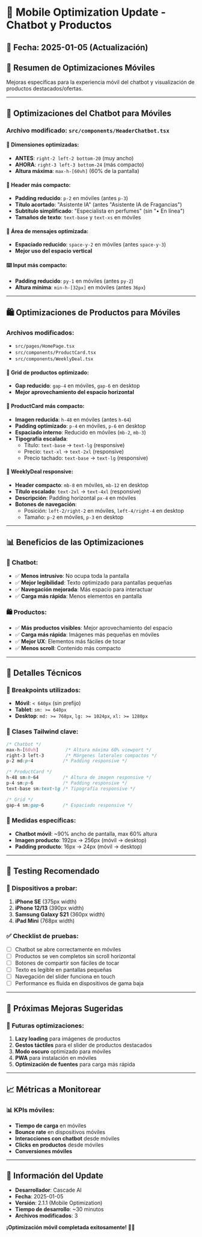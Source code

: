 # 📱 Mobile Optimization Update - Chatbot y Productos

## 📅 Fecha: 2025-01-05 (Actualización)

## 🎯 Resumen de Optimizaciones Móviles
Mejoras específicas para la experiencia móvil del chatbot y visualización de productos destacados/ofertas.

---

## 🤖 Optimizaciones del Chatbot para Móviles

### **Archivo modificado:** `src/components/HeaderChatbot.tsx`

#### **📏 Dimensiones optimizadas:**
- **ANTES**: `right-2 left-2 bottom-20` (muy ancho)
- **AHORA**: `right-3 left-3 bottom-24` (más compacto)
- **Altura máxima**: `max-h-[60vh]` (60% de la pantalla)

#### **🎨 Header más compacto:**
- **Padding reducido**: `p-2` en móviles (antes `p-3`)
- **Título acortado**: "Asistente IA" (antes "Asistente IA de Fragancias")
- **Subtítulo simplificado**: "Especialista en perfumes" (sin "• En línea")
- **Tamaños de texto**: `text-base` y `text-xs` en móviles

#### **💬 Área de mensajes optimizada:**
- **Espaciado reducido**: `space-y-2` en móviles (antes `space-y-3`)
- **Mejor uso del espacio vertical**

#### **⌨️ Input más compacto:**
- **Padding reducido**: `py-1` en móviles (antes `py-2`)
- **Altura mínima**: `min-h-[32px]` en móviles (antes `36px`)

---

## 🛍️ Optimizaciones de Productos para Móviles

### **Archivos modificados:**
- `src/pages/HomePage.tsx`
- `src/components/ProductCard.tsx`
- `src/components/WeeklyDeal.tsx`

#### **📱 Grid de productos optimizado:**
- **Gap reducido**: `gap-4` en móviles, `gap-6` en desktop
- **Mejor aprovechamiento del espacio horizontal**

#### **🎴 ProductCard más compacto:**
- **Imagen reducida**: `h-48` en móviles (antes `h-64`)
- **Padding optimizado**: `p-4` en móviles, `p-6` en desktop
- **Espaciado interno**: Reducido en móviles (`mb-2`, `mb-3`)
- **Tipografía escalada**:
  - Título: `text-base` → `text-lg` (responsive)
  - Precio: `text-xl` → `text-2xl` (responsive)
  - Precio tachado: `text-base` → `text-lg` (responsive)

#### **🎯 WeeklyDeal responsive:**
- **Header compacto**: `mb-8` en móviles, `mb-12` en desktop
- **Título escalado**: `text-2xl` → `text-4xl` (responsive)
- **Descripción**: Padding horizontal `px-4` en móviles
- **Botones de navegación**:
  - Posición: `left-2/right-2` en móviles, `left-4/right-4` en desktop
  - Tamaño: `p-2` en móviles, `p-3` en desktop

---

## 📊 Beneficios de las Optimizaciones

### **🤖 Chatbot:**
- ✅ **Menos intrusivo**: No ocupa toda la pantalla
- ✅ **Mejor legibilidad**: Texto optimizado para pantallas pequeñas
- ✅ **Navegación mejorada**: Más espacio para interactuar
- ✅ **Carga más rápida**: Menos elementos en pantalla

### **🛍️ Productos:**
- ✅ **Más productos visibles**: Mejor aprovechamiento del espacio
- ✅ **Carga más rápida**: Imágenes más pequeñas en móviles
- ✅ **Mejor UX**: Elementos más fáciles de tocar
- ✅ **Menos scroll**: Contenido más compacto

---

## 🔧 Detalles Técnicos

### **📱 Breakpoints utilizados:**
- **Móvil**: `< 640px` (sin prefijo)
- **Tablet**: `sm: >= 640px`
- **Desktop**: `md: >= 768px`, `lg: >= 1024px`, `xl: >= 1280px`

### **🎨 Clases Tailwind clave:**
```css
/* Chatbot */
max-h-[60vh]          /* Altura máxima 60% viewport */
right-3 left-3        /* Márgenes laterales compactos */
p-2 md:p-4           /* Padding responsive */

/* ProductCard */
h-48 sm:h-64         /* Altura de imagen responsive */
p-4 sm:p-6           /* Padding responsive */
text-base sm:text-lg /* Tipografía responsive */

/* Grid */
gap-4 sm:gap-6       /* Espaciado responsive */
```

### **📐 Medidas específicas:**
- **Chatbot móvil**: ~90% ancho de pantalla, max 60% altura
- **Imagen producto**: 192px → 256px (móvil → desktop)
- **Padding producto**: 16px → 24px (móvil → desktop)

---

## 🧪 Testing Recomendado

### **📱 Dispositivos a probar:**
1. **iPhone SE** (375px width)
2. **iPhone 12/13** (390px width)
3. **Samsung Galaxy S21** (360px width)
4. **iPad Mini** (768px width)

### **✅ Checklist de pruebas:**
- [ ] Chatbot se abre correctamente en móviles
- [ ] Productos se ven completos sin scroll horizontal
- [ ] Botones de compartir son fáciles de tocar
- [ ] Texto es legible en pantallas pequeñas
- [ ] Navegación del slider funciona en touch
- [ ] Performance es fluida en dispositivos de gama baja

---

## 🚀 Próximas Mejoras Sugeridas

### **🔮 Futuras optimizaciones:**
1. **Lazy loading** para imágenes de productos
2. **Gestos táctiles** para el slider de productos destacados
3. **Modo oscuro** optimizado para móviles
4. **PWA** para instalación en móviles
5. **Optimización de fuentes** para carga más rápida

---

## 📈 Métricas a Monitorear

### **📊 KPIs móviles:**
- **Tiempo de carga** en móviles
- **Bounce rate** en dispositivos móviles
- **Interacciones con chatbot** desde móviles
- **Clicks en productos** desde móviles
- **Conversiones móviles**

---

## 👥 Información del Update
- **Desarrollador**: Cascade AI
- **Fecha**: 2025-01-05
- **Versión**: 2.1.1 (Mobile Optimization)
- **Tiempo de desarrollo**: ~30 minutos
- **Archivos modificados**: 3

**¡Optimización móvil completada exitosamente! 📱✨**

